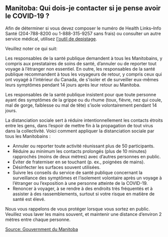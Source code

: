 ## Manitoba: Qui dois-je contacter si je pense avoir le COVID-19 ?

Afin de déterminer si vous devez composer le numéro de Health Links–Info Santé (204-788-8200 ou 1-888-315-9257 sans frais) ou consulter un autre service médical, utilisez [l'outil de depistage](https://covid19.soinscommunsmb.ca/covid19/outil-de-depistage/).

Veuillez noter ce qui suit:

Les responsables de la santé publique demandent à tous les Manitobains, y compris aux prestataires de soins de santé, d’annuler ou de reporter tout voyage à l’étranger non essentiel. En outre, les responsables de la santé publique recommandent à tous les voyageurs de retour, y compris ceux qui ont voyagé à l'intérieur du Canada, de s'isoler et de surveiller eux-mêmes leurs symptômes pendant 14 jours après leur retour au Manitoba.

Les responsables de la santé publique insistent pour que toute personne ayant des symptômes de la grippe ou du rhume (toux, fièvre, nez qui coule, mal de gorge, faiblesse ou mal de tête) s’isole volontairement pendant 14 jours.

La distanciation sociale sert à réduire intentionnellement les contacts étroits entre les gens, dans l’espoir de mettre fin à la propagation de tout virus dans la collectivité. Voici comment appliquer la distanciation sociale par tous les Manitobains :

- Annuler ou reporter toute activité réunissant plus de 50 participants.
- Réduire au minimum les contacts prolongés (plus de 10 minutes) rapprochés (moins de deux mètres) avec d’autres personnes en public.
- Éviter de fraterniser en se touchant (p. ex., poignées de mains).
- Désinfecter les surfaces souvent utilisées.
- Suivre les conseils du service de santé publique concernant la surveillance des symptômes et l’isolement volontaire après un voyage à l’étranger ou l’exposition à une personne atteinte de la COVID-19.
- Renoncer à voyager, à se rendre à des endroits très fréquentés et à assister à des rassemblements, surtout si votre risque en matière de santé est élevé.

Nous vous rappelons de vous protéger lorsque vous sortez en public. Veuillez vous laver les mains souvent, et maintenir une distance d’environ 2 mètres entre chaque personne.

[Source: Gouvernment du Manitoba](https://www.gov.mb.ca/health/coronavirus/public.fr.html)
